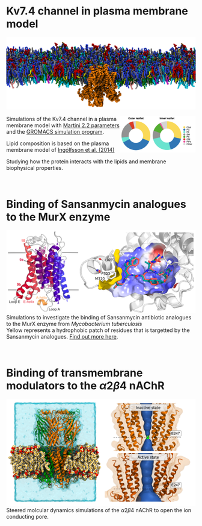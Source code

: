# Kv7.4 channel in plasma membrane model

![Kv7_memb](images/side_top.png)

<img src="images/PM_comp.png" width="40%" align="right">

Simulations of the Kv7.4 channel in a plasma membrane model with [Martini 2.2 parameters](http://cgmartini.nl/index.php/224-m22) and the [GROMACS simulation program](https://www.gromacs.org).

Lipid composition is based on the plasma membrane model of [Ingólfsson et al. (2014)](https://pubs.acs.org/doi/full/10.1021/ja507832e)

Studying how the protein interacts with the lipids and membrane biophysical properties.

<br />

# Binding of Sansanmycin analogues to the MurX enzyme 
![MurX](images/murx.png)
Simulations to investigate the binding of Sansanmycin antibiotic analogues to the MurX enzyme from *Mycobacterium tuberculosis*\
Yellow represents a hydrophobic patch of residues that is targetted by the Sansanmycin analogues. [Find out more here](https://pubs.acs.org/doi/abs/10.1021/acs.jmedchem.1c01407).

<br />

# Binding of transmembrane modulators to the $\alpha2\beta4$ nAChR

![Alik_Poster](images/nachr.png)
Steered molcular dynamics simulations of the $\alpha2\beta4$ nAChR to open the ion conducting pore.



